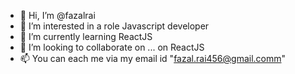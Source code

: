 - 👋 Hi, I’m @fazalrai
- 👀 I’m interested in a role Javascript developer
- 🌱 I’m currently learning ReactJS
- 💞️ I’m looking to collaborate on ... on ReactJS
- 📫 You can each me via my email id "fazal.rai456@gmail.comm"

<!---
fazalrai/fazalrai is a ✨ special ✨ repository because its `README.md` (this file) appears on your GitHub profile.
You can click the Preview link to take a look at your changes.
--->
